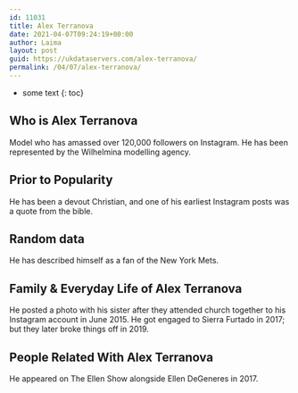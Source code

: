 ```yaml
---
id: 11031
title: Alex Terranova
date: 2021-04-07T09:24:19+00:00
author: Laima
layout: post
guid: https://ukdataservers.com/alex-terranova/
permalink: /04/07/alex-terranova/
---
```


* some text
{: toc}


## Who is Alex Terranova
                  
                  
                  
Model who has amassed over 120,000 followers on Instagram. He has been represented by the Wilhelmina modelling agency. 
                  
              
            
              
            
                
                
                
## Prior to Popularity
                  
                  
                  
He has been a devout Christian, and one of his earliest Instagram posts was a quote from the bible. 
                  
              
            
              
            
                
                
                
## Random data
                  
                  
                  
He has described himself as a fan of the New York Mets. 
                  
              
            
              
            
                
                
                
## Family & Everyday Life of Alex Terranova
                  
                  
                  
He posted a photo with his sister after they attended church together to his Instagram account in June 2015. He got engaged to Sierra Furtado in 2017; but they later broke things off in 2019. 
                  
              
            
              
            
                
                
                
## People Related With Alex Terranova
                  
                  
                  
He appeared on The Ellen Show alongside Ellen DeGeneres in 2017.  
                  
              
            
              
            
                
              
            
              
              
            
            
              
            
          
          
          